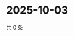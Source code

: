 # 2025-10-03

共 0 条

<!-- BEGIN ZHIHUQUESTIONS -->
<!-- 最后更新时间 Fri Oct 03 2025 11:23:09 GMT+0800 (China Standard Time) -->

<!-- END ZHIHUQUESTIONS -->
